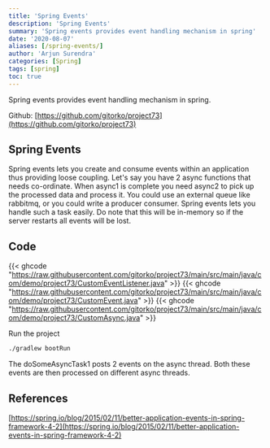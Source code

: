 ```yaml
---
title: 'Spring Events'
description: 'Spring Events'
summary: 'Spring events provides event handling mechanism in spring'
date: '2020-08-07'
aliases: [/spring-events/]
author: 'Arjun Surendra'
categories: [Spring]
tags: [spring]
toc: true
---
```


Spring events provides event handling mechanism in spring.

Github: [https://github.com/gitorko/project73](https://github.com/gitorko/project73)

## Spring Events

Spring events lets you create and consume events within an application thus providing loose coupling. 
Let's say you have 2 async functions that needs co-ordinate. When async1 is complete you need async2 to pick up the processed data and process it. You could use an external queue like rabbitmq, or you could write a producer consumer. Spring events lets you handle such a task easily. 
Do note that this will be in-memory so if the server restarts all events will be lost.

## Code

{{< ghcode "https://raw.githubusercontent.com/gitorko/project73/main/src/main/java/com/demo/project73/CustomEventListener.java" >}}
{{< ghcode "https://raw.githubusercontent.com/gitorko/project73/main/src/main/java/com/demo/project73/CustomEvent.java" >}}
{{< ghcode "https://raw.githubusercontent.com/gitorko/project73/main/src/main/java/com/demo/project73/CustomAsync.java" >}}

Run the project

```bash
./gradlew bootRun
```

The doSomeAsyncTask1 posts 2 events on the async thread. Both these events are then processed on different async threads.

## References

[https://spring.io/blog/2015/02/11/better-application-events-in-spring-framework-4-2](https://spring.io/blog/2015/02/11/better-application-events-in-spring-framework-4-2)
